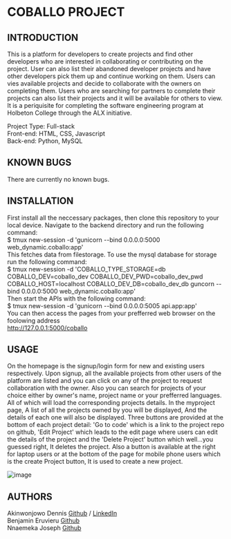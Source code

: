 # COBALLO PROJECT

## INTRODUCTION

This is a platform for developers to create projects and find other developers
who are interested in collaborating or contributing on the project.
User can also list their abandoned developer projects and have other developers
pick them up and continue working on them. 
Users can vies available projects and decide to collaborate with the owners on 
completing them. Users who are searching for partners to complete their projects
can also list their projects and it will be available for others to view.
It is a periquisite for completing the
software engineering program at Holbeton College through the ALX initiative.

Project Type: Full-stack </br>
Front-end: HTML, CSS, Javascript </br>
Back-end: Python, MySQL </br>

## KNOWN BUGS

There are currently no known bugs.

## INSTALLATION

First install all the neccessary packages, then clone this repository to your local device.
Navigate to the backend directory and run the following command:</br>
$ tmux new-session -d 'gunicorn --bind 0.0.0.0:5000 web_dynamic.coballo:app'</br>
This fetches data from filestorage. To use the mysql database for storage run the following command:</br>
$ tmux new-session -d 'COBALLO_TYPE_STORAGE=db COBALLO_DEV=coballo_dev COBALLO_DEV_PWD=coballo_dev_pwd COBALLO_HOST=localhost COBALLO_DEV_DB=coballo_dev_db guncorn --bind 0.0.0.0:5000 web_dynamic.coballo:app'</br>
Then start the APIs with the following command:</br>
$ tmux new-session -d 'gunicorn --bind 0.0.0.0:5005 api.app:app'</br>
You can then access the pages from your prefferred web browser on the foolowing address</br>
   http://127.0.0.1:5000/coballo</br>

## USAGE

On the homepage is the signup/login form for new and existing users respectively.
Upon signup, all the available projects from other users of the platform are listed
and you can click on any of the project to request collaboration with the owner. Also
you can search for projects of your choice either by owner's name, project name or 
your prefferred languages. All of which will load the corresponding projects details.
In the myproject page, A list of all the projects owned by you will be displayed, 
And the details of each one will also be displayed. Three buttons are provided at the
bottom of each project detail: 'Go to code' which is a link to the project repo on github,
'Edit Project' which leads to the edit page where users can edit the details of the project
and the 'Delete Project' button which well...you guessed right, It deletes the project. Also
a button is available at the right for laptop users or at the bottom of the page for mobile 
phone users which is the create Project button, It is used to create a new project.

![image](https://user-images.githubusercontent.com/99836377/211937256-3cb733b8-38bc-46dc-b18f-d808def3d35d.png)


## AUTHORS

Akinwonjowo Dennis [Github](https://github.com/Dennisco12) / [LinkedIn](https://linkedin.com/dennis-akinwonjowo)</br>
Benjamin Eruvieru [Github](https://github.com/benjamineruvieru)</br>
Nnaemeka Joseph [Github](https://github.com/nnaemekaxi)</br>
